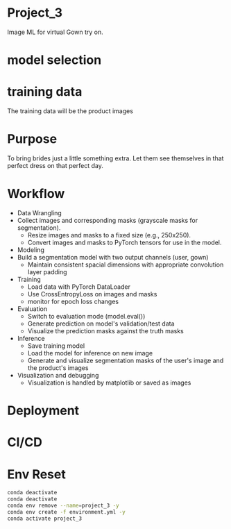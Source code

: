 # Project_3

Image ML for virtual Gown try on.

# model selection

# training data

The training data will be the product images

# Purpose

To bring brides just a little something extra. Let them see themselves in that perfect dress on that
perfect day.

# Workflow

- Data Wrangling
- Collect images and corresponding masks (grayscale masks for segmentation).
  - Resize images and masks to a fixed size (e.g., 250x250).
  - Convert images and masks to PyTorch tensors for use in the model.
- Modeling
- Build a segmentation model with two output channels (user, gown)
  - Maintain consistent spacial dimensions with appropriate convolution layer padding
- Training
  - Load data with PyTorch DataLoader
  - Use CrossEntropyLoss on images and masks
  - monitor for epoch loss changes
- Evaluation
  - Switch to evaluation mode (model.eval())
  - Generate prediction on model's validation/test data
  - Visualize the prediction masks against the truth masks
- Inference
  - Save training model
  - Load the model for inference on new image
  - Generate and visualize segmentation masks of the user's image and the product's images
- Visualization and debugging
  - Visualization is handled by matplotlib or saved as images

# Deployment

# CI/CD

# Env Reset

```bash
conda deactivate
conda deactivate
conda env remove --name=project_3 -y
conda env create -f environment.yml -y
conda activate project_3
```
